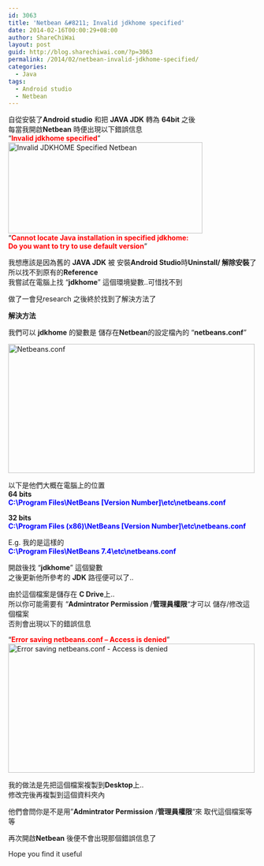 ```yaml
---
id: 3063
title: 'Netbean &#8211; Invalid jdkhome specified'
date: 2014-02-16T00:00:29+08:00
author: ShareChiWai
layout: post
guid: http://blog.sharechiwai.com/?p=3063
permalink: /2014/02/netbean-invalid-jdkhome-specified/
categories:
  - Java
tags:
  - Android studio
  - Netbean
---
```

自從安裝了**Android studio** 和把 **JAVA JDK** 轉為 **64bit** 之後  
每當我開啟**Netbean** 時便出現以下錯誤信息  
&#8220;<span style="color: #ff0000;"><strong>Invalid jdkhome specified</strong></span>&#8221;  
<img class="alignnone" alt="Invalid JDKHOME Specified Netbean" src="https://i0.wp.com/farm8.staticflickr.com/7347/12740820674_5f01a67805_d.jpg?resize=394%2C185" width="394" height="185" data-recalc-dims="1" />  
&#8220;<span style="color: #ff0000;"><strong>Cannot locate Java installation in specified jdkhome:</strong></span>  
<span style="color: #ff0000;"><strong>Do you want to try to use default version</strong></span>&#8221;

我想應該是因為舊的 **JAVA JDK** 被 安裝**Android Studio**時**Uninstall/ 解除安裝**了  
所以找不到原有的**Reference**  
我嘗試在電腦上找 &#8220;**jdkhome**&#8221; 這個環境變數..可惜找不到

做了一會兒research 之後終於找到了解決方法了

**解決方法**

我們可以 **jdkhome** 的變數是 儲存在**Netbean**的設定檔內的 &#8220;**netbeans.conf**&#8221;

<img class="alignnone" alt="Netbeans.conf" src="https://i1.wp.com/farm8.staticflickr.com/7363/12740494713_731ae37c7c_d.jpg?resize=500%2C262" width="500" height="262" data-recalc-dims="1" /> 

以下是他們大概在電腦上的位置  
**64 bits**  
**<span style="color: #0000ff;">C:\Program Files\NetBeans [Version Number]\etc\netbeans.conf</span>**

**32 bits**  
**<span style="color: #0000ff;">C:\Program Files (x86)\NetBeans [Version Number]\etc\netbeans.conf</span>**

E.g. 我的是這樣的  
<span style="color: #0000ff;"><strong>C:\Program Files\NetBeans 7.4\etc\netbeans.conf</strong></span>

開啟後找 &#8220;**jdkhome**&#8221; 這個變數  
之後更新他所參考的 **JDK** 路徑便可以了..

由於這個檔案是儲存在 **C Drive**上..  
所以你可能需要有 &#8220;**Admintrator Permission** /**管理員權限**&#8220;才可以 儲存/修改這個檔案  
否則會出現以下的錯誤信息

&#8220;<span style="color: #ff0000;"><strong>Error saving netbeans.conf &#8211; Access is denied</strong></span>&#8221;  
<img class="alignnone" alt="Error saving netbeans.conf - Access is denied" src="https://i2.wp.com/farm6.staticflickr.com/5485/12740348325_c892d343ce_d.jpg?resize=500%2C262" width="500" height="262" data-recalc-dims="1" /> 

我的做法是先把這個檔案複製到**Desktop**上..  
修改完後再複製到這個資料夾內

他們會問你是不是用&#8221;**Admintrator Permission** /**管理員權限**&#8220;來 取代這個檔案等等

再次開啟**Netbean** 後便不會出現那個錯誤信息了

Hope you find it useful